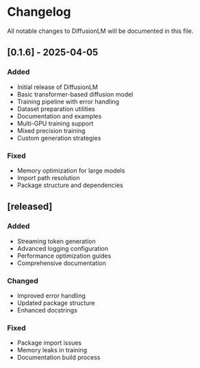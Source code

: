 # Changelog

All notable changes to DiffusionLM will be documented in this file.

## [0.1.6] - 2025-04-05

### Added
- Initial release of DiffusionLM
- Basic transformer-based diffusion model
- Training pipeline with error handling
- Dataset preparation utilities
- Documentation and examples
- Multi-GPU training support
- Mixed precision training
- Custom generation strategies

### Fixed
- Memory optimization for large models
- Import path resolution
- Package structure and dependencies

## [released]

### Added
- Streaming token generation
- Advanced logging configuration
- Performance optimization guides
- Comprehensive documentation

### Changed
- Improved error handling
- Updated package structure
- Enhanced docstrings

### Fixed
- Package import issues
- Memory leaks in training
- Documentation build process
